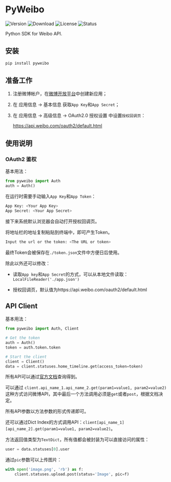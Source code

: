 # PyWeibo

![Version](https://img.shields.io/pypi/v/pyweibo)
![Download](https://img.shields.io/pypi/dm/pyweibo)
![License](https://img.shields.io/pypi/l/pyweibo)
![Status](https://img.shields.io/pypi/status/pyweibo)

Python SDK for Weibo API.

## 安装

```bash
pip install pyweibo
```

## 准备工作

1. 注册微博帐户，在[微博开放平台](https://open.weibo.com/apps)中创建新应用；

2. 在 应用信息 -> 基本信息 获取`App Key`和`App Secret`；

3. 在 应用信息 -> 高级信息 -> OAuth2.0 授权设置 中设置`授权回调页`：

    https://api.weibo.com/oauth2/default.html

## 使用说明

### OAuth2 鉴权

基本用法：

```python
from pyweibo import Auth
auth = Auth()
```
在运行时需要手动输入`App Key`和`App Token`：

```bash
App Key: <Your App Key>
App Secret: <Your App Secret>
```

接下来系统默认浏览器会自动打开授权回调页。

将地址栏的地址复制粘贴到终端中，即可产生Token。

```bash
Input the url or the token: <The URL or token>
```

最终Token会被保存在`./token.json`文件中方便日后使用。

除此以外还可以修改：

* 读取`App key`和`App Secret`的方式，可以从本地文件读取：`LocalFileReader('./app.json')`

* 授权回调页，默认值为https://api.weibo.com/oauth2/default.html

## API Client

基本用法：

```python
from pyweibo import Auth, Client

# Get the token
auth = Auth()
token = auth.token.token

# Start the client
client = Client()
data = client.statuses.home_timeline.get(access_token=token)
```

所有API可以通过[官方文档](https://open.weibo.com/wiki/%E5%BE%AE%E5%8D%9AAPI)查询得到。

可以通过 `client.api_name_1.api_name_2.get(param1=value1, param2=value2)`这种方式访问微博API，其中最后一个方法调用必须是`get`或者`post`，根据文档决定。

所有API参数以方法参数的形式传递即可。 

还可以通过Dict Index的方式调用API：`client[api_name_1][api_name_2].get(param1=value1, param2=value2)`。

方法返回值类型为`TextDict`，所有值都会被封装为可以直接访问的属性：

```python
user = data.statuses[0].user
```

通过`pic`参数可以上传图片：

```python
with open('image.png', 'rb') as f:
    client.statuses.upload.post(status='Image', pic=f)
```
